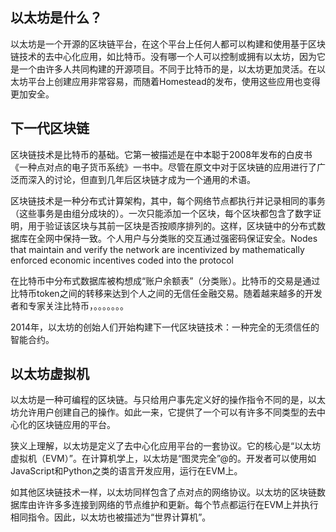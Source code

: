 ## 以太坊是什么？

以太坊是一个开源的区块链平台，在这个平台上任何人都可以构建和使用基于区块链技术的去中心化应用，如比特币。没有哪一个人可以控制或拥有以太坊，因为它是一个由许多人共同构建的开源项目。不同于比特币的是，以太坊更加灵活。在以太坊平台上创建应用非常容易，而随着Homestead的发布，使用这些应用也变得更加安全。

## 下一代区块链

区块链技术是比特币的基础。它第一被描述是在中本聪于2008年发布的白皮书《一种点对点的电子货币系统》一书中。尽管在原文中对于区块链的应用进行了广泛而深入的讨论，但直到几年后区块链才成为一个通用的术语。

区块链技术是一种分布式计算架构，其中，每个网络节点都执行并记录相同的事务（这些事务是由组分成块的）。一次只能添加一个区块，每个区块都包含了数字证明，用于验证该区块与其前一区块是否按顺序排列的。这样，区块链中的分布式数据库在全网中保持一致。个人用户与分类账的交互通过强密码保证安全。Nodes that maintain and verify the network are incentivized by mathematically enforced economic incentives coded into the protocol

在比特币中分布式数据库被构想成“账户余额表”（分类账）。比特币的交易是通过比特币token之间的转移来达到个人之间的无信任金融交易。随着越来越多的开发者和专家关注比特币，。。。。。。。

2014年，以太坊的创始人们开始构建下一代区块链技术：一种完全的无须信任的智能合约。

## 以太坊虚拟机

以太坊是一种可编程的区块链。与只给用户事先定义好的操作指令不同的是，以太坊允许用户创建自己的操作。如此一来，它提供了一个可以有许多不同类型的去中心化的区块链应用的平台。

狭义上理解，以太坊是定义了去中心化应用平台的一套协议。它的核心是“以太坊虚拟机（EVM）”。在计算机学上，以太坊是“图灵完全”@的。开发者可以使用如JavaScript和Python之类的语言开发应用，运行在EVM上。

如其他区块链技术一样，以太坊同样包含了点对点的网络协议。以太坊的区块链数据库由许许多多连接到网络的节点维护和更新。每个节点都运行在EVM上并执行相同指令。因此，以太坊也被描述为“世界计算机”。

